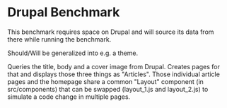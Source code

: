 # Drupal Benchmark

This benchmark requires space on Drupal and will source its data from there while running the benchmark.

Should/Will be generalized into e.g. a theme.

Queries the title, body and a cover image from Drupal. Creates pages for that and displays those three things as "Articles".
Those individual article pages and the homepage share a common "Layout" component (in src/components) that can be swapped (layout_1.js and layout_2.js) to simulate a code change in multiple pages.
